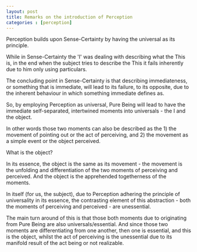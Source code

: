 ```yaml
---
layout: post
title: Remarks on the introduction of Perception
categories : [perception]
---
```


Perception builds upon Sense-Certainty by having 
the universal as its principle.

While in Sense-Certainty the 'I' was dealing 
with describing what the This is, in the end 
when the subject tries to describe the This 
it fails inherently due to him only using 
particulars.

The concluding point in Sense-Certainty is that 
describing immediateness, or something that 
is immediate, will lead to its failure, to its opposite, 
due to the inherent behaviour in which something 
immediate defines as.

So, by employing Perception as universal, 
Pure Being will lead to have the immediate self-separated, 
intertwined moments into universals - the I and the object.

In other words those two moments can also be described 
as the 1) the movement of pointing out or the act of perceiving, 
and 2) the movement as a simple event or the object perceived.


What is the object?

In its essence, the object is the same as its movement - 
the movement is the unfolding and differentiation of 
the two moments of perceiving and perceived.
And the object is the apprehended togetherness of the moments.

In itself (for us, the subject), due to Perception adhering the principle of universality in its essence,
the contrasting element of this abstraction - both the moments of perceiving and perceived - 
are unessential.


The main turn around of this is that those both moments due to originating from Pure Being 
are also universals/essential.
And since those two moments are differentiating from one another, then one is essential, 
and this is the object, whilst the act of perceiving is the unessential due to its manifold 
result of the act being or not realizable.


